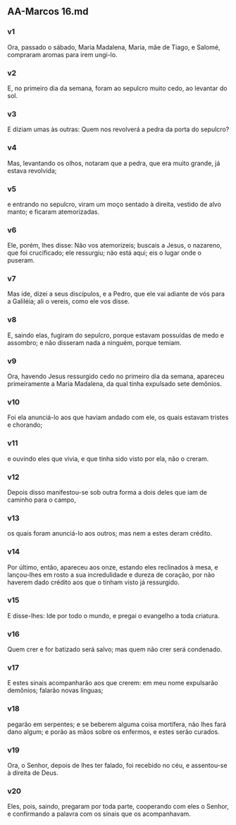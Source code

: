 ## AA-Marcos 16.md
### v1
 Ora, passado o sábado, Maria Madalena, Maria, mãe de Tiago, e Salomé, compraram aromas para irem ungi-lo.
### v2
 E, no primeiro dia da semana, foram ao sepulcro muito cedo, ao levantar do sol.
### v3
 E diziam umas às outras: Quem nos revolverá a pedra da porta do sepulcro?
### v4
 Mas, levantando os olhos, notaram que a pedra, que era muito grande, já estava revolvida;
### v5
 e entrando no sepulcro, viram um moço sentado à direita, vestido de alvo manto; e ficaram atemorizadas.
### v6
 Ele, porém, lhes disse: Não vos atemorizeis; buscais a Jesus, o nazareno, que foi crucificado; ele ressurgiu; não está aqui; eis o lugar onde o puseram.
### v7
 Mas ide, dizei a seus discípulos, e a Pedro, que ele vai adiante de vós para a Galiléia; ali o vereis, como ele vos disse.
### v8
 E, saindo elas, fugiram do sepulcro, porque estavam possuídas de medo e assombro; e não disseram nada a ninguém, porque temiam.
### v9
 Ora, havendo Jesus ressurgido cedo no primeiro dia da semana, apareceu primeiramente a Maria Madalena, da qual tinha expulsado sete demônios.
### v10
 Foi ela anunciá-lo aos que haviam andado com ele, os quais estavam tristes e chorando;
### v11
 e ouvindo eles que vivia, e que tinha sido visto por ela, não o creram.
### v12
 Depois disso manifestou-se sob outra forma a dois deles que iam de caminho para o campo,
### v13
 os quais foram anunciá-lo aos outros; mas nem a estes deram crédito.
### v14
 Por último, então, apareceu aos onze, estando eles reclinados à mesa, e lançou-lhes em rosto a sua incredulidade e dureza de coração, por não haverem dado crédito aos que o tinham visto já ressurgido.
### v15
 E disse-lhes: Ide por todo o mundo, e pregai o evangelho a toda criatura.
### v16
 Quem crer e for batizado será salvo; mas quem não crer será condenado.
### v17
 E estes sinais acompanharão aos que crerem: em meu nome expulsarão demônios; falarão novas línguas;
### v18
 pegarão em serpentes; e se beberem alguma coisa mortífera, não lhes fará dano algum; e porão as mãos sobre os enfermos, e estes serão curados.
### v19
 Ora, o Senhor, depois de lhes ter falado, foi recebido no céu, e assentou-se à direita de Deus.
### v20
 Eles, pois, saindo, pregaram por toda parte, cooperando com eles o Senhor, e confirmando a palavra com os sinais que os acompanhavam.
